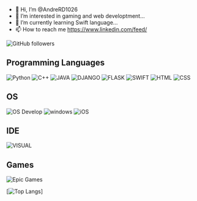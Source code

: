 - 👋 Hi, I’m @AndreRD1026
- 👀 I’m interested in gaming and web developtment...
- 🌱 I’m currently learning Swift language...
- 📫 How to reach me  https://www.linkedin.com/feed/

![GitHub followers](https://img.shields.io/github/followers/AndreRD1026?style=social)

## Programming Languages<br> 
![Python](https://img.shields.io/badge/Python-14354C?style=for-the-badge&logo=python&logoColor=white)
![C++](https://img.shields.io/badge/C%2B%2B-00599C?style=for-the-badge&logo=c%2B%2B&logoColor=white)
![JAVA](https://img.shields.io/badge/Java-ED8B00?style=for-the-badge&logo=java&logoColor=white)
![DJANGO](https://img.shields.io/badge/Django-092E20?style=for-the-badge&logo=django&logoColor=white)
![FLASK](https://img.shields.io/badge/Flask-000000?style=for-the-badge&logo=flask&logoColor=white)
![SWIFT](https://img.shields.io/badge/Swift-FA7343?style=for-the-badge&logo=swift&logoColor=white)
![HTML](https://img.shields.io/badge/HTML-239120?style=for-the-badge&logo=html5&logoColor=white)
![CSS](https://img.shields.io/badge/CSS-239120?&style=for-the-badge&logo=css3&logoColor=white)

## OS<br>
![OS Develop](https://img.shields.io/badge/mac%20os-000000?style=for-the-badge&logo=apple&logoColor=white)
![windows](https://img.shields.io/badge/Windows-0078D6?style=for-the-badge&logo=windows&logoColor=white)
![iOS](https://img.shields.io/badge/iOS-000000?style=for-the-badge&logo=ios&logoColor=white)

## IDE<br>
![VISUAL](https://img.shields.io/badge/Visual_Studio_Code-0078D4?style=for-the-badge&logo=visual%20studio%20code&logoColor=white)


## Games<br>
![Epic Games](https://img.shields.io/badge/Epic%20Games-313131?style=for-the-badge&logo=Epic%20Games&logoColor=white)

[![Top Langs](https://github-readme-stats.vercel.app/api/top-langs/?username=AndreRD1026&layout=compact)]

<!---
AndreRD1026/AndreRD1026 is a ✨ special ✨ repository because its `README.md` (this file) appears on your GitHub profile.
You can click the Preview link to take a look at your changes.
- 💞️ I’m looking to collaborate on ...
![Top Langs](https://github-readme-stats.vercel.app/api/top-langs/?username=AndreRD1026&layout=compact)
![Top Langs](https://github-readme-stats.vercel.app/api/top-langs/?username=AndreRD1026&langs_count=8)
--->
